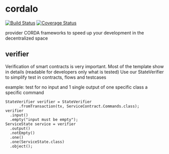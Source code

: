 # cordalo
[![Build Status](https://api.travis-ci.org/cordalo-ch/cordalo.svg?branch=master)](https://travis-ci.org/cordalo-ch/cordalo)
[![Coverage Status](https://coveralls.io/repos/github/cordalo-ch/cordalo/badge.svg)](https://coveralls.io/github/cordalo-ch/cordalo)

provider CORDA frameworks to speed up your development in the decentralized space


## verifier
Verification of smart contracts is very important. Most of the template show in details (readable for developers only what is tested)
Use our StateVerifier to simplify test in contracts, flows and testcases

example: test for no input and 1 single output of one specific class a specific command
```
StateVerifier verifier = StateVerifier
      .fromTransaction(tx, ServiceContract.Commands.class);
verifier
  .input()
  .empty("input must be empty");
ServiceState service = verifier
  .output()
  .notEmpty()
  .one()
  .one(ServiceState.class)
  .object();
      
`````

